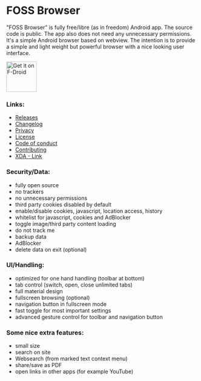 # FOSS Browser

"FOSS Browser" is fully free/libre (as in freedom) Android app. The source code is public. The app also does not need any unnecessary
permissions. It's a simple Android browser based on webview. The intention is to provide a simple and light weight but powerful
browser with a nice looking user interface.

<a href="https://f-droid.org/packages/de.baumann.browser/" target="_blank">
<img src="https://f-droid.org/badge/get-it-on.png" alt="Get it on F-Droid" height="80"/></a>


### Links:
- [Releases](https://github.com/scoute-dich/browser/releases)
- [Changelog](https://github.com/scoute-dich/browser/blob/master/CHANGELOG.md)
- [Privacy](https://github.com/scoute-dich/browser/blob/master/PRIVACY.md)
- [License](https://github.com/scoute-dich/browser/blob/master/LICENSE.md)
- [Code of conduct](https://github.com/scoute-dich/browser/blob/master/CODE_OF_CONDUCT.md)
- [Contributing](https://github.com/scoute-dich/browser/blob/master/CONTRIBUTING.md)
- [XDA - Link](http://forum.xda-developers.com/android/apps-games/app-browser-t3500091)


### Security/Data:

- fully open source
- no trackers
- no unnecessary permissions
- third party cookies disabled by default
- enable/disable cookies, javascript, location access, history
- whitelist for javascript, cookies and AdBlocker
- toggle image/third party content loading
- do not track me
- backup data
- AdBlocker
- delete data on exit (optional)


### UI/Handling:

- optimized for one hand handling (toolbar at bottom)
- tab control (switch, open, close unlimited tabs)
- full material design
- fullscreen browsing (optional)
- navigation button in fullscreen mode
- fast toggle for most important settings
- advanced gesture control for toolbar and navigation button


### Some nice extra features:

- small size
- search on site
- Websearch (from marked text context menu)
- share/save as PDF
- open links in other apps (for example YouTube)